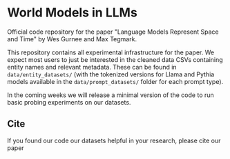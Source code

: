 # World Models in LLMs
Official code repository for the paper "Language Models Represent Space and Time" by Wes Gurnee and Max Tegmark.

This repository contains all experimental infrastructure for the paper. We expect most users to just be interested in the cleaned data CSVs containing entity names and relevant metadata. These can be found in `data/entity_datasets/` (with the tokenized versions for Llama and Pythia models available in the `data/prompt_datasets/` folder for each prompt type).

In the coming weeks we will release a minimal version of the code to run basic probing experiments on our datasets.



## Cite
If you found our code our datasets helpful in your research, please cite our paper
